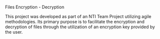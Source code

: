 Files Encryption - Decryption

This project was developed as part of an NTI Team Project utilizing agile methodologies. Its primary purpose is to facilitate the encryption and decryption of files through the utilization of an encryption key provided by the user.
